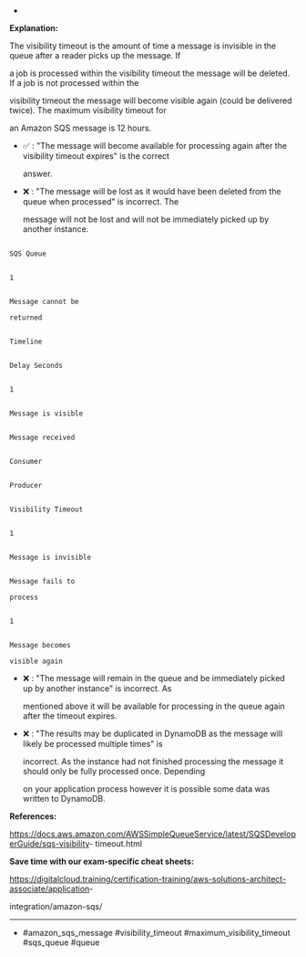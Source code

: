 *

**Explanation:**

The visibility timeout is the amount of time a message is invisible in the queue after a reader picks up the message. If

a job is processed within the visibility timeout the message will be deleted. If a job is not processed within the

visibility timeout the message will become visible again (could be delivered twice). The maximum visibility timeout for

an Amazon SQS message is 12 hours.

* ✅ :  "The message will become available for processing again after the visibility timeout expires" is the correct

  answer.

* ❌ :  "The message will be lost as it would have been deleted from the queue when processed" is incorrect. The

  message will not be lost and will not be immediately picked up by another instance.

```

SQS Queue

```

```

1

```

```

Message cannot be

returned

```

```

Timeline

```

```

Delay Seconds

```

```

1

```

```

Message is visible

```

```

Message received

```

```

Consumer

```

```

Producer

```

```

Visibility Timeout

```

```

1

```

```

Message is invisible

```

```

Message fails to

process

```

```

1

```

```

Message becomes

visible again

```

* ❌ :  "The message will remain in the queue and be immediately picked up by another instance" is incorrect. As

  mentioned above it will be available for processing in the queue again after the timeout expires.

* ❌ :  "The results may be duplicated in DynamoDB as the message will likely be processed multiple times" is

  incorrect. As the instance had not finished processing the message it should only be fully processed once. Depending

  on your application process however it is possible some data was written to DynamoDB.

**References:**

<https://docs.aws.amazon.com/AWSSimpleQueueService/latest/SQSDeveloperGuide/sqs-visibility>- timeout.html

**Save time with our exam-specific cheat sheets:**

<https://digitalcloud.training/certification-training/aws-solutions-architect-associate/application>-

integration/amazon-sqs/

----
* #amazon_sqs_message #visibility_timeout #maximum_visibility_timeout #sqs_queue #queue
